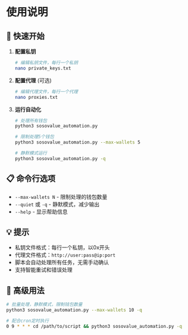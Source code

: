 # 使用说明

## 🚀 快速开始

1. **配置私钥**
   ```bash
   # 编辑私钥文件，每行一个私钥
   nano private_keys.txt
   ```

2. **配置代理** (可选)
   ```bash
   # 编辑代理文件，每行一个代理
   nano proxies.txt
   ```

3. **运行自动化**
   ```bash
   # 处理所有钱包
   python3 sosovalue_automation.py
   
   # 限制处理5个钱包
   python3 sosovalue_automation.py --max-wallets 5
   
   # 静默模式运行
   python3 sosovalue_automation.py -q
   ```

## 📋 命令行选项

- `--max-wallets N` - 限制处理的钱包数量
- `--quiet` 或 `-q` - 静默模式，减少输出
- `--help` - 显示帮助信息

## 💡 提示

- 私钥文件格式：每行一个私钥，以0x开头
- 代理文件格式：`http://user:pass@ip:port`
- 脚本会自动处理所有任务，无需手动确认
- 支持智能重试和错误处理

## 🔧 高级用法

```bash
# 批量处理，静默模式，限制钱包数量
python3 sosovalue_automation.py --max-wallets 10 -q

# 配合cron定时执行
0 9 * * * cd /path/to/script && python3 sosovalue_automation.py -q
```
